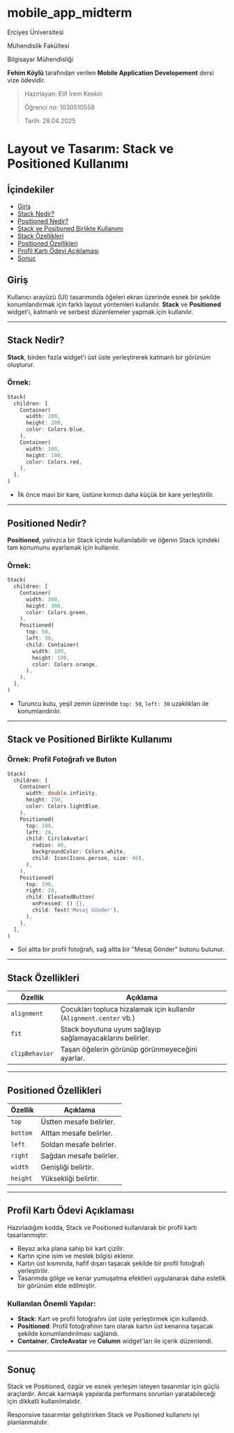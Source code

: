 # mobile_app_midterm

Erciyes Üniversitesi

Mühendislik Fakültesi

Bilgisayar Mühendisliği

**Fehim Köylü** tarafından verilen **Mobile Application Developement** dersi vize ödevidir.
> Hazırlayan: Elif İrem Keskin
> 
> Öğrenci no: 1030510558
> 
> Tarih: 28.04.2025

# Layout ve Tasarım: Stack ve Positioned Kullanımı

## İçindekiler
- [Giriş](#giriş)
- [Stack Nedir?](#stack-nedir)
- [Positioned Nedir?](#positioned-nedir)
- [Stack ve Positioned Birlikte Kullanımı](#stack-ve-positioned-birlikte-kullanımı)
- [Stack Özellikleri](#stack-özellikleri)
- [Positioned Özellikleri](#positioned-özellikleri)
- [Profil Kartı Ödevi Açıklaması](#profil-kartı-ödevi-açıklaması)
- [Sonuç](#sonuç)

## Giriş

Kullanıcı arayüzü (UI) tasarımında öğeleri ekran üzerinde esnek bir şekilde konumlandırmak için farklı layout yöntemleri kullanılır. **Stack** ve **Positioned** widget'ı, katmanlı ve serbest düzenlemeler yapmak için kullanılır.

---

## Stack Nedir?

**Stack**, birden fazla widget'ı üst üste yerleştirerek katmanlı bir görünüm oluşturur.

### Örnek:

```dart
Stack(
  children: [
    Container(
      width: 200,
      height: 200,
      color: Colors.blue,
    ),
    Container(
      width: 100,
      height: 100,
      color: Colors.red,
    ),
  ],
)
```

- İlk önce mavi bir kare, üstüne kırmızı daha küçük bir kare yerleştirilir.

---

## Positioned Nedir?

**Positioned**, yalnızca bir Stack içinde kullanılabilir ve öğenin Stack içindeki tam konumunu ayarlamak için kullanılır.

### Örnek:

```dart
Stack(
  children: [
    Container(
      width: 300,
      height: 300,
      color: Colors.green,
    ),
    Positioned(
      top: 50,
      left: 30,
      child: Container(
        width: 100,
        height: 100,
        color: Colors.orange,
      ),
    ),
  ],
)
```

- Turuncu kutu, yeşil zemin üzerinde `top: 50`, `left: 30` uzaklıkları ile konumlandırılır.

---

## Stack ve Positioned Birlikte Kullanımı

### Örnek: Profil Fotoğrafı ve Buton

```dart
Stack(
  children: [
    Container(
      width: double.infinity,
      height: 250,
      color: Colors.lightBlue,
    ),
    Positioned(
      top: 180,
      left: 20,
      child: CircleAvatar(
        radius: 40,
        backgroundColor: Colors.white,
        child: Icon(Icons.person, size: 40),
      ),
    ),
    Positioned(
      top: 190,
      right: 20,
      child: ElevatedButton(
        onPressed: () {},
        child: Text('Mesaj Gönder'),
      ),
    ),
  ],
)
```

- Sol altta bir profil fotoğrafı, sağ altta bir "Mesaj Gönder" butonu bulunur.

---

## Stack Özellikleri

| Özellik     | Açıklama |
| ------------- | ---------- |
| `alignment`   | Çocukları topluca hizalamak için kullanılır (`Alignment.center` vb.) |
| `fit`         | Stack boyutuna uyum sağlayıp sağlamayacaklarını belirler. |
| `clipBehavior`| Taşan öğelerin görünüp görünmeyeceğini ayarlar. |

---

## Positioned Özellikleri

| Özellik   | Açıklama |
| ----------- | --------- |
| `top`       | Üstten mesafe belirler. |
| `bottom`    | Alttan mesafe belirler. |
| `left`      | Soldan mesafe belirler. |
| `right`     | Sağdan mesafe belirler. |
| `width`     | Genişliği belirtir. |
| `height`    | Yüksekliği belirtir. |

---

## Profil Kartı Ödevi Açıklaması

Hazırladığım kodda, Stack ve Positioned kullanılarak bir profil kartı tasarlanmıştır:

- Beyaz arka plana sahip bir kart çizilir.
- Kartın içine isim ve meslek bilgisi eklenir.
- Kartın üst kısmında, hafif dışarı taşacak şekilde bir profil fotoğrafı yerleştirilir.
- Tasarımda gölge ve kenar yumuşatma efektleri uygulanarak daha estetik bir görünüm elde edilmiştir.

### Kullanılan Önemli Yapılar:
- **Stack**: Kart ve profil fotoğrafını üst üste yerleştirmek için kullanıldı.
- **Positioned**: Profil fotoğrafının tam olarak kartın üst kenarına taşacak şekilde konumlandırılması sağlandı.
- **Container**, **CircleAvatar** ve **Column** widget'ları ile içerik düzenlendi.

---

## Sonuç

Stack ve Positioned, özgür ve esnek yerleşim isteyen tasarımlar için güçlü araçlardır. Ancak karmaşık yapılarda performans sorunları yaratabileceği için dikkatli kullanılmalıdır.

Responsive tasarımlar geliştirirken Stack ve Positioned kullanımı iyi planlanmalıdır.
